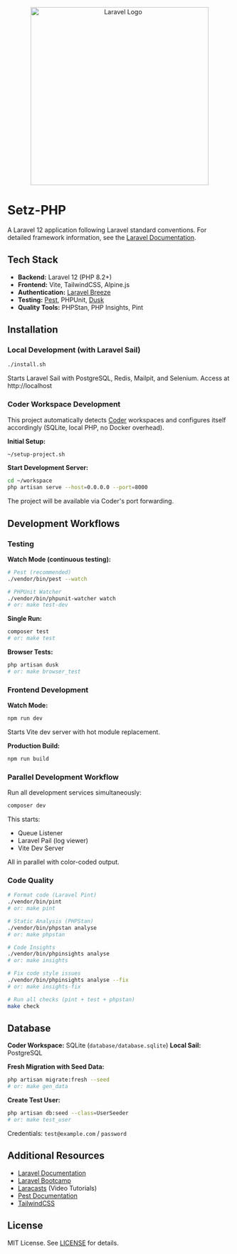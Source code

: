 <p align="center"><a href="https://laravel.com" target="_blank"><img src="https://raw.githubusercontent.com/laravel/art/master/logo-lockup/5%20SVG/2%20CMYK/1%20Full%20Color/laravel-logolockup-cmyk-red.svg" width="400" alt="Laravel Logo"></a></p>

# Setz-PHP

A Laravel 12 application following Laravel standard conventions. For detailed framework information, see the [Laravel Documentation](https://laravel.com/docs).

## Tech Stack

- **Backend:** Laravel 12 (PHP 8.2+)
- **Frontend:** Vite, TailwindCSS, Alpine.js
- **Authentication:** [Laravel Breeze](https://laravel.com/docs/starter-kits#laravel-breeze)
- **Testing:** [Pest](https://pestphp.com/), PHPUnit, [Dusk](https://laravel.com/docs/dusk)
- **Quality Tools:** PHPStan, PHP Insights, Pint

## Installation

### Local Development (with Laravel Sail)

```bash
./install.sh
```

Starts Laravel Sail with PostgreSQL, Redis, Mailpit, and Selenium. Access at http://localhost

### Coder Workspace Development

This project automatically detects [Coder](https://coder.com) workspaces and configures itself accordingly (SQLite, local PHP, no Docker overhead).

**Initial Setup:**
```bash
~/setup-project.sh
```

**Start Development Server:**
```bash
cd ~/workspace
php artisan serve --host=0.0.0.0 --port=8000
```

The project will be available via Coder's port forwarding.

## Development Workflows

### Testing

**Watch Mode (continuous testing):**
```bash
# Pest (recommended)
./vendor/bin/pest --watch

# PHPUnit Watcher
./vendor/bin/phpunit-watcher watch
# or: make test-dev
```

**Single Run:**
```bash
composer test
# or: make test
```

**Browser Tests:**
```bash
php artisan dusk
# or: make browser_test
```

### Frontend Development

**Watch Mode:**
```bash
npm run dev
```

Starts Vite dev server with hot module replacement.

**Production Build:**
```bash
npm run build
```

### Parallel Development Workflow

Run all development services simultaneously:

```bash
composer dev
```

This starts:
- Queue Listener
- Laravel Pail (log viewer)
- Vite Dev Server

All in parallel with color-coded output.

### Code Quality

```bash
# Format code (Laravel Pint)
./vendor/bin/pint
# or: make pint

# Static Analysis (PHPStan)
./vendor/bin/phpstan analyse
# or: make phpstan

# Code Insights
./vendor/bin/phpinsights analyse
# or: make insights

# Fix code style issues
./vendor/bin/phpinsights analyse --fix
# or: make insights-fix

# Run all checks (pint + test + phpstan)
make check
```

## Database

**Coder Workspace:** SQLite (`database/database.sqlite`)
**Local Sail:** PostgreSQL

**Fresh Migration with Seed Data:**
```bash
php artisan migrate:fresh --seed
# or: make gen_data
```

**Create Test User:**
```bash
php artisan db:seed --class=UserSeeder
# or: make test_user
```
Credentials: `test@example.com` / `password`

## Additional Resources

- [Laravel Documentation](https://laravel.com/docs)
- [Laravel Bootcamp](https://bootcamp.laravel.com)
- [Laracasts](https://laracasts.com) (Video Tutorials)
- [Pest Documentation](https://pestphp.com/)
- [TailwindCSS](https://tailwindcss.com/)

## License

MIT License. See [LICENSE](https://opensource.org/licenses/MIT) for details.